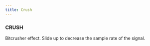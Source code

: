```yaml
---
title: Crush
---
```


### CRUSH
Bitcrusher effect. Slide up to decrease the sample rate of the signal.
